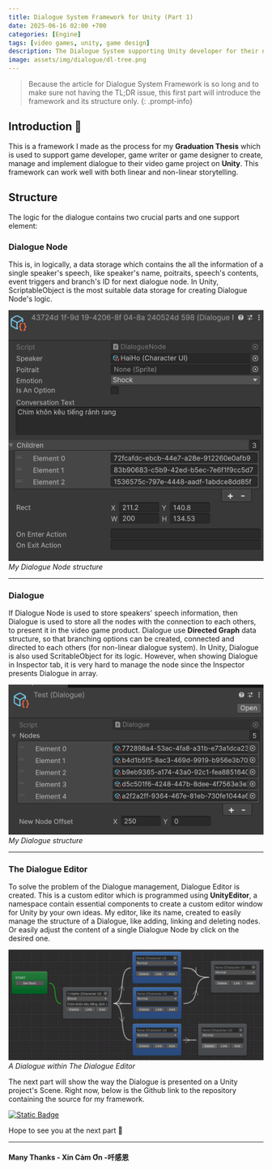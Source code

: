 ```yaml
---
title: Dialogue System Framework for Unity (Part 1)
date: 2025-06-16 02:00 +700
categories: [Engine]
tags: [video games, unity, game design]
description: The Dialogue System supporting Unity developer for their narrative design and implementation.
image: assets/img/dialogue/dl-tree.png
---
```

> Because the article for Dialogue System Framework is so long and to make sure not having the TL;DR issue, this first part will introduce the framework and its structure only.
{: .prompt-info} 

## Introduction 💭
This is a framework I made as the process for my **Graduation Thesis** which is used to support game developer, game writer or game designer to create, manage and implement dialogue to their video game project on **Unity**. This framework can work well with both linear and non-linear storytelling. 

## Structure
The logic for the dialogue contains two crucial parts and one support element:
### Dialogue Node
 This is, in logically, a data storage which contains the all the information of a single speaker's speech, like speaker's name, poitraits, speech's contents, event triggers and branch's ID for next dialogue node. In Unity, ScriptableObject is the most suitable data storage for creating Dialogue Node's logic. 

![Dialogue Node ScriptableObject](/assets/img/dialogue/dl-so-node.png)
_My Dialogue Node structure_

---

### Dialogue
 If Dialogue Node is used to store speakers' speech information, then Dialogue is used to store all the nodes with the connection to each others, to present it in the video game product. Dialogue use **Directed Graph** data structure, so that branching options can be created, connected and directed to each others (for non-linear dialogue system). In Unity, Dialogue is also used ScritableObject for its logic. However, when showing Dialogue in Inspector tab, it is very hard to manage the node since the Inspector presents Dialogue in array.

![Dialogue ScriptableObject](/assets/img/dialogue/dl-so-dialogue.png)
_My Dialogue structure_

---

### The Dialogue Editor
 To solve the problem of the Dialogue management, Dialogue Editor is created. This is a custom editor which is programmed using **UnityEditor**, a namespace contain essential components to create a custom editor window for Unity by your own ideas. My editor, like its name, created to easily manage the structure of a Dialogue, like adding, linking and deleting nodes. Or easily adjust the content of a single Dialogue Node by click on the desired one. 

![Dialogue Editor](/assets/img/dialogue/dl-editor.png)
_A Dialogue within The Dialogue Editor_ 

The next part will show the way the Dialogue is presented on a Unity project's Scene. Right now, below is the Github link to the repository containing the source for my framework.

[![Static Badge](https://img.shields.io/badge/GitHub-%23181717?style=for-the-badge&logo=github&logoColor=white)](https://github.com/vntortoise724/Unity-Dialogue-Framework)

Hope to see you at the next part 👋

---

#### Many Thanks - Xin Cảm Ơn -吀感恩
